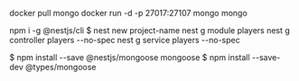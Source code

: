 docker pull mongo
docker run -d -p 27017:27107 mongo mongo

npm i -g @nestjs/cli
$ nest new project-name
nest g module players
nest g controller players --no-spec
nest g service players --no-spec


$ npm install --save @nestjs/mongoose mongoose
$ npm install --save-dev @types/mongoose